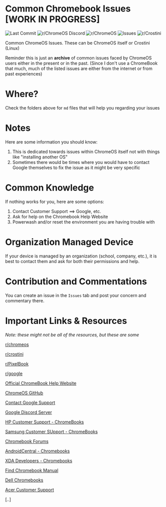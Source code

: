 # Common Chromebook Issues [WORK IN PROGRESS]

![Last Commit](https://img.shields.io/github/last-commit/exoad/commonchromeosissues?style=for-the-badge) ![r/ChromeOS Discord](https://img.shields.io/discord/253908290105376768?color=%23eb9e34&style=for-the-badge) ![r/ChromeOS](https://img.shields.io/reddit/subreddit-subscribers/chromeos?style=for-the-badge) ![Issues](https://img.shields.io/github/issues/exoad/commonchromeosissues?style=for-the-badge) ![r/Crostini](https://img.shields.io/reddit/subreddit-subscribers/crostini?color=%234287f5&style=for-the-badge)

Common ChromeOS Issues. These can be ChromeOS itself or Crostini (Linux)

Reminder this is just an **archive** of common issues faced by ChromeOS users either in the present or in the past. (Since I don't use a ChromeBook that much, much of the listed issues are either from the internet or from past experiences)

# Where?
Check the folders above for `md` files that will help you regarding your issues

# Notes
Here are some information you should know:

1. This is dedicated towards issues within ChromeOS itself not with things like "installing another OS"
2. Sometimes there would be times where you would have to contact Google themselves to fix the issue as it might be very specific

# Common Knowledge
If nothing works for you, here are some options:

1. Contact Customer Support ==> Google, etc.
2. Ask for help on the Chromebook Help Website 
3. Powerwash and/or reset the environment you are having trouble with

# Organization Managed Device

If your device is managed by an organization (school, company, etc.), it is best to contact them and ask for both their permissions and help.

# Contribution and Commentations

You can create an issue in the `Issues` tab and post your concern and commentary there.

# Important Links & Resources

*Note: these might not be all of the resources, but these are some*

[r/chromeos](https://www.reddit.com/r/chromeos/)

[r/crostini](https://www.reddit.com/r/Crostini/)

[r/PixelBook](https://www.reddit.com/r/PixelBook/)

[r/google](https://www.reddit.com/r/google/)

[Official ChromeBook Help Website](https://support.google.com/chromebook/?hl=en#topic=3399709)

[ChromeOS GitHub](https://github.com/chromeos)

[Contact Google Support](https://support.google.com/chrome/a/answer/4389193?hl=en)

[Google Discord Server](https://discord.gg/google)

[HP Customer Support - ChromeBooks](https://support.hp.com/us-en/products/laptops/chromebooks)

[Samsung Customer SUpport - ChromeBooks](https://www.samsung.com/us/support/computing/chrome-device/)

[Chromebook Forums](https://www.chromebookforum.com/)

[AndroidCentral - Chromebooks](https://forums.androidcentral.com/chromebooks/)

[XDA Developers - Chromebooks](https://forum.xda-developers.com/f/chromebooks.3915/)

[Find Chromebook Manual](https://www.search-manual.com/286-chromebooks)

[Dell Chromebooks](https://www.dell.com/support/kbdoc/en-us/000178390/dell-chrome-systems-guide)

[Acer Customer Support](https://www.acer.com/ac/en/US/content/support)

[..]
